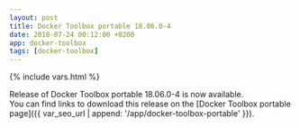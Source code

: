 ```yaml
---
layout: post
title: Docker Toolbox portable 18.06.0-4
date: 2018-07-24 00:12:00 +0200
app: docker-toolbox
tags: [docker-toolbox]
---
```

{% include vars.html %}

Release of Docker Toolbox portable 18.06.0-4 is now available.<br />
You can find links to download this release on the [Docker Toolbox portable page]({{ var_seo_url | append: '/app/docker-toolbox-portable' }}).